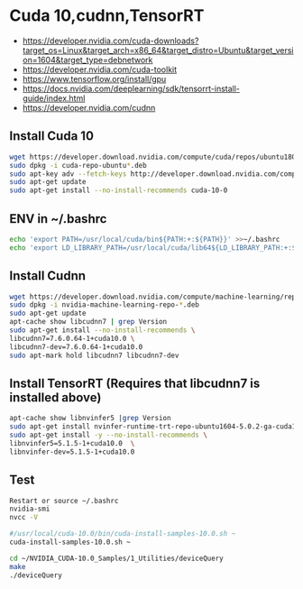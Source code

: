 Cuda 10,cudnn,TensorRT
======================
 * https://developer.nvidia.com/cuda-downloads?target_os=Linux&target_arch=x86_64&target_distro=Ubuntu&target_version=1604&target_type=debnetwork
 * https://developer.nvidia.com/cuda-toolkit
 * https://www.tensorflow.org/install/gpu
 * https://docs.nvidia.com/deeplearning/sdk/tensorrt-install-guide/index.html
 * https://developer.nvidia.com/cudnn


Install Cuda 10
---------------
```bash
wget https://developer.download.nvidia.com/compute/cuda/repos/ubuntu1804/x86_64/cuda-repo-ubuntu1604_10.1.168-1_amd64.deb
sudo dpkg -i cuda-repo-ubuntu*.deb
sudo apt-key adv --fetch-keys http://developer.download.nvidia.com/compute/cuda/repos/ubuntu1604/x86_64/7fa2af80.pub
sudo apt-get update
sudo apt-get install --no-install-recommends cuda-10-0 
```

ENV in ~/.bashrc
-----------------
```bash
echo 'export PATH=/usr/local/cuda/bin${PATH:+:${PATH}}' >>~/.bashrc
echo 'export LD_LIBRARY_PATH=/usr/local/cuda/lib64${LD_LIBRARY_PATH:+:${LD_LIBRARY_PATH}}' >>~/.bashrc
```


Install Cudnn
--------------
```bash
wget https://developer.download.nvidia.com/compute/machine-learning/repos/ubuntu1604/x86_64/nvidia-machine-learning-repo-ubuntu1604_1.0.0-1_amd64.deb
sudo dpkg -i nvidia-machine-learning-repo-*.deb
sudo apt-get update
apt-cache show libcudnn7 | grep Version
sudo apt-get install --no-install-recommends \
libcudnn7=7.6.0.64-1+cuda10.0 \
libcudnn7-dev=7.6.0.64-1+cuda10.0
sudo apt-mark hold libcudnn7 libcudnn7-dev 
```

Install TensorRT (Requires that libcudnn7 is installed above)
-----------------
```bash
apt-cache show libnvinfer5 |grep Version
sudo apt-get install nvinfer-runtime-trt-repo-ubuntu1604-5.0.2-ga-cuda10.0 
sudo apt-get install -y --no-install-recommends \
libnvinfer5=5.1.5-1+cuda10.0  \
libnvinfer-dev=5.1.5-1+cuda10.0
```

Test
----
```bash
Restart or source ~/.bashrc
nvidia-smi
nvcc -V

#/usr/local/cuda-10.0/bin/cuda-install-samples-10.0.sh ~
cuda-install-samples-10.0.sh ~

cd ~/NVIDIA_CUDA-10.0_Samples/1_Utilities/deviceQuery
make
./deviceQuery
```
